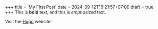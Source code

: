 +++
title = 'My First Post'
date = 2024-09-12T16:21:57+07:00
draft = true
+++
This is **bold** text, and this is *emphasized* text.

Visit the [Hugo](https://gohugo.io) website!

